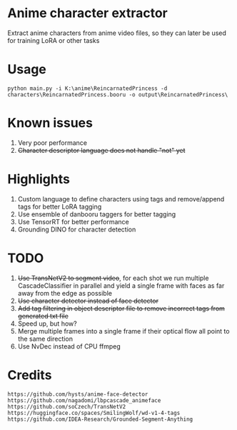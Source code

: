 # Anime character extractor
Extract anime characters from anime video files, so they can later be used for training LoRA or other tasks
# Usage
`python main.py -i K:\anime\ReincarnatedPrincess -d characters\ReincarnatedPrincess.booru -o output\ReincarnatedPrincess\`
# Known issues
1. Very poor performance
2. <s>Character descriptor language does not handle "not" yet</s>
# Highlights
1. Custom language to define characters using tags and remove/append tags for better LoRA tagging
2. Use ensemble of danbooru taggers for better tagging
3. Use TensorRT for better performance
4. Grounding DINO for character detection
# TODO
1. <s>Use TransNetV2 to segment video</s>, for each shot we run multiple CascadeClassifier in parallel and yield a single frame with faces as far away from the edge as possible
2. <s>Use character detector instead of face detector</s>
3. <s>Add tag filtering in object descriptor file to remove incorrect tags from generated txt file</s>
4. Speed up, but how?
5. Merge multiple frames into a single frame if their optical flow all point to the same direction
6. Use NvDec instead of CPU ffmpeg
# Credits
```
https://github.com/hysts/anime-face-detector
https://github.com/nagadomi/lbpcascade_animeface
https://github.com/soCzech/TransNetV2
https://huggingface.co/spaces/SmilingWolf/wd-v1-4-tags
https://github.com/IDEA-Research/Grounded-Segment-Anything
```
